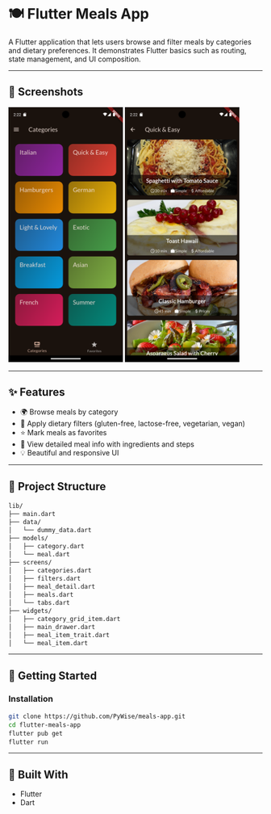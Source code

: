 # 🍽️ Flutter Meals App

A Flutter application that lets users browse and filter meals by categories and dietary preferences. It demonstrates Flutter basics such as routing, state management, and UI composition.

---

## 📸 Screenshots

<p float="left">
  <img src="assets/images/screenshot_1.png" width="45%" />
  <img src="assets/images/screenshot_2.png" width="45%" />
</p>

---

## ✨ Features

- 🌍 Browse meals by category
- 🌿 Apply dietary filters (gluten-free, lactose-free, vegetarian, vegan)
- ⭐ Mark meals as favorites
- 🍷 View detailed meal info with ingredients and steps
- 💡 Beautiful and responsive UI

---

## 📁 Project Structure

```
lib/
├── main.dart
├── data/
│   └── dummy_data.dart
├── models/
│   ├── category.dart
│   └── meal.dart
├── screens/
│   ├── categories.dart
│   ├── filters.dart
│   ├── meal_detail.dart
│   ├── meals.dart
│   └── tabs.dart
├── widgets/
│   ├── category_grid_item.dart
│   ├── main_drawer.dart
│   ├── meal_item_trait.dart
│   └── meal_item.dart
```

---

## 🚀 Getting Started

### Installation

```bash
git clone https://github.com/PyWise/meals-app.git
cd flutter-meals-app
flutter pub get
flutter run
```

---

## 🚧 Built With

- Flutter
- Dart

